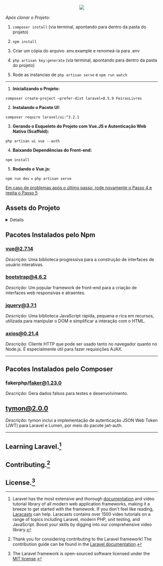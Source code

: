 <p align="center"><a href="https://laravel.com" target="_blank"><img src="https://raw.githubusercontent.com/laravel/art/master/logo-lockup/5%20SVG/2%20CMYK/1%20Full%20Color/laravel-logolockup-cmyk-red.svg" width="400"></a></p>

*Após clonar o Projeto:*
1. `composer install` (via terminal, apontando para dentro da pasta do projeto)
   
2. `npm install`

3. Criar um cópia do arquivo .env.example e renomeá-la para .env

4. `php artisan key:generate` (via terminal, apontando para dentro da pasta do projeto)

5. Rode as instancias de `php artisan serve` e `npm run watch`
   
---

1. **Inicializando o Projeto:**
   
`composer create-project –prefer-dist laravel=8.5.9 FeirasLivres`


2. **Instalando o Pacote UI:**
   
`composer require laravel/ui:^3.2.1`


3. **Gerando o Esqueleto do Projeto com Vue.JS e Autenticação Web Nativa (Scaffold):**
   
`php artisan ui vue --auth`


4. **Baixando Dependências do Front-end:**
   
`npm install`


5. **Rodando o Vue.js:**
   
`npm run dev` + `php artisan serve`

[Em caso de problemas após o último passo, rode novamente o Passo 4 e repita o Passo 5]()


## Assets do Projeto ##
<details> 
### Assets do Projeto ###
#### Login ####
<img src="public/storage/imagens/img.png">

#### Register ####
<img src="public/storage/imagens/imgRegister.png">


#### CRUD Feiras ####

<img src="public/storage/imagens/imgCrudFeiras.png">
<img src="public/storage/imagens/imgViewFeiras.png">
<img src="public/storage/imagens/imgCreateFeiras.png">
<img src="public/storage/imagens/imgDeletFeiras.png">

</details>

## **Pacotes Instalados pelo Npm**

### **vue@2.7.14**
*Descrição:* Uma biblioteca progressiva para a construção de interfaces de usuário interativas.

### **bootstrap@4.6.2**
*Descrição:* Um popular framework de front-end para a criação de interfaces web responsivas e atraentes.

### **jquery@3.7.1**
*Descrição:* Uma biblioteca JavaScript rápida, pequena e rica em recursos, utilizada para manipular o DOM e simplificar a interação com o HTML.

### **axios@0.21.4**
*Descrição:* Cliente HTTP que pode ser usado tanto no navegador quanto no Node.js. É especialmente útil para fazer requisições AJAX.

---

## **Pacotes Instalados pelo Composer**

### **fakerphp/faker@1.23.0**
*Descrição:* Gera dados falsos para testes e desenvolvimento.


## **tymon@2.0.0**
*Descrição:* tymon inclui a implementação de autenticação JSON Web Token (JWT) para Laravel e Lumen, por meio do pacote jwt-auth.

---

## Learning Laravel.[^1]
[^1]: Laravel has the most extensive and thorough [documentation](https://laravel.com/docs) and video tutorial library of all modern web application frameworks, making it a breeze to get started with the framework. If you don't feel like reading, [Laracasts](https://laracasts.com) can help. Laracasts contains over 1500 video tutorials on a range of topics including Laravel, modern PHP, unit testing, and JavaScript. Boost your skills by digging into our comprehensive video library.

## Contributing.[^2]
[^2]: Thank you for considering contributing to the Laravel framework! The contribution guide can be found in the [Laravel documentation](https://laravel.com/docs/contributions).

## License.[^3]
[^3]: The Laravel framework is open-sourced software licensed under the [MIT license](https://opensource.org/licenses/MIT).

